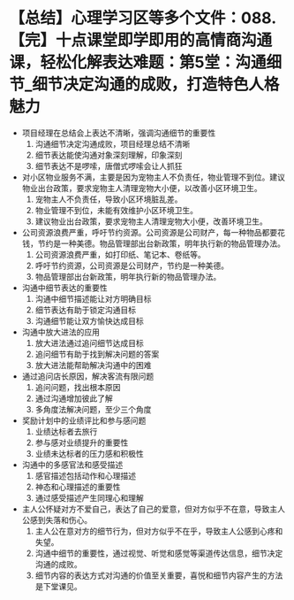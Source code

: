 # 【总结】心理学习区等多个文件：088.【完】十点课堂即学即用的高情商沟通课，轻松化解表达难题：第5堂：沟通细节_细节决定沟通的成败，打造特色人格魅力

-   项目经理在总结会上表达不清晰，强调沟通细节的重要性
    1.  沟通细节决定沟通成败，项目经理总结不清晰
    2.  细节表达能使沟通对象深刻理解，印象深刻
    3.  细节表达不是啰嗦，唐僧式啰嗦会让人抓狂
-   对小区物业服务不满，主要是因为宠物主人不负责任，物业管理不到位。建议物业出台政策，要求宠物主人清理宠物大小便，以改善小区环境卫生。
    1.  宠物主人不负责任，导致小区环境脏乱差。
    2.  物业管理不到位，未能有效维护小区环境卫生。
    3.  建议物业出台政策，要求宠物主人清理宠物大小便，改善环境卫生。
-   公司资源浪费严重，呼吁节约资源。公司资源是公司财产，每一种物品都要花钱，节约是一种美德。物品管理部出台新政策，明年执行新的物品管理办法。
    1.  公司资源浪费严重，如打印纸、笔记本、卷纸等。
    2.  呼吁节约资源，公司资源是公司财产，节约是一种美德。
    3.  物品管理部出台新政策，明年执行新的物品管理办法。
-   沟通中细节表达的重要性
    1.  沟通中细节描述能让对方明确目标
    2.  细节表达有助于锁定沟通目标
    3.  沟通细节能让双方愉快达成目标
-   沟通中放大进法的应用
    1.  放大进法通过追问细节达成目标
    2.  追问细节有助于找到解决问题的答案
    3.  放大进法能帮助解决沟通中的困难
-   通过追问店长原因，解决客流有限问题
    1.  追问问题，找出根本原因
    2.  通过沟通增加彼此了解
    3.  多角度法解决问题，至少三个角度
-   奖励计划中的业绩评比和参与感问题
    1.  业绩达标者去旅行
    2.  参与感对业绩提升的重要性
    3.  业绩未达标者的压力感和积极性
-   沟通中的多感官法和感受描述
    1.  感官描述包括动作和心理描述
    2.  神态和心理描述的重要性
    3.  通过感受描述产生同理心和理解
-   主人公怀疑对方不爱自己，表达了自己的爱意，但对方似乎不在意，导致主人公感到失落和伤心。
    1.  主人公在意对方的细节行为，但对方似乎不在乎，导致主人公感到心疼和失望。
    2.  沟通中细节的重要性，通过视觉、听觉和感觉等渠道传达信息，细节决定沟通的成败。
    3.  细节内容的表达方式对沟通的价值至关重要，喜悦和细节内容产生的方法是下堂课见。